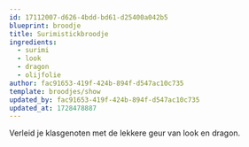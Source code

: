 ```yaml
---
id: 17112007-d626-4bdd-bd61-d25400a042b5
blueprint: broodje
title: Surimistickbroodje
ingredients:
  - surimi
  - look
  - dragon
  - olijfolie
author: fac91653-419f-424b-894f-d547ac10c735
template: broodjes/show
updated_by: fac91653-419f-424b-894f-d547ac10c735
updated_at: 1728478887
---
```

Verleid je klasgenoten met de lekkere geur van look en dragon.
